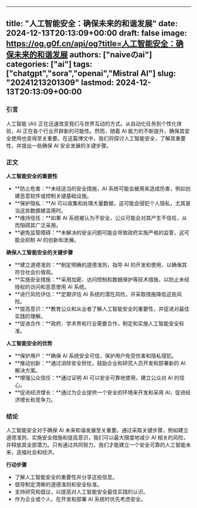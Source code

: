 
---
title: "人工智能安全：确保未来的和谐发展"
date: 2024-12-13T20:13:09+00:00
draft: false
image: https://og.g0f.cn/api/og?title=人工智能安全：确保未来的和谐发展
authors: ["naiveのai"]
categories: ["ai"]
tags: ["chatgpt","sora","openai","Mistral AI"]
slug: "20241213201309"
lastmod: 2024-12-13T20:13:09+00:00
---
### 引言

人工智能 (AI) 正在迅速改变我们与世界互动的方式。从自动化任务到个性化体验，AI 正在各个行业开辟新的可能性。然而，随着 AI 能力的不断提升，确保其安全使用也变得至关重要。在这篇博文中，我们将探讨人工智能安全，了解其重要性，并提出一些确保 AI 安全发展的关键步骤。

### 正文

**人工智能安全的重要性**

* **防止危害：**未经适当的安全措施，AI 系统可能会被用来造成伤害，例如创建恶意软件或控制关键基础设施。
* **保护隐私：**AI 可以收集和处理大量数据，这可能会侵犯个人隐私，尤其是当这些数据被滥用时。
* **维持信任：**如果 AI 系统被认为不安全，公众可能会对其产生不信任，从而阻碍其广泛采用。
* **避免监管障碍：**未解决的安全问题可能会导致政府实施严格的监管，这可能会抑制 AI 的创新和发展。

**确保人工智能安全的关键步骤**

* **建立道德准则：**制定明确的道德准则，指导 AI 的开发和使用，以确保其符合社会价值观。
* **实施安全措施：**采用加密、访问控制和数据保护等技术措施，以防止未经授权的访问和恶意使用 AI 系统。
* **进行风险评估：**定期评估 AI 系统的潜在风险，并采取措施降低这些风险。
* **提高意识：**教育公众和从业者了解人工智能安全的重要性，并促进对最佳实践的理解。
* **促进合作：**政府、学术界和行业需要合作，制定和实施人工智能安全标准。

**人工智能安全的优势**

* **保护用户：**确保 AI 系统安全可信，保护用户免受伤害和隐私侵犯。
* **推动创新：**通过消除安全担忧，鼓励企业和研究人员开发和部署新的 AI 解决方案。
* **增强公众信任：**通过证明 AI 可以安全可靠地使用，建立公众对 AI 的信心。
* **促进经济增长：**通过为企业提供一个安全的环境来开发和采用 AI，促进经济增长和竞争力。

### 结论

人工智能安全对于确保 AI 未来和谐发展至关重要。通过采取关键步骤，例如建立道德准则、实施安全措施和提高意识，我们可以最大限度地减少 AI 相关的风险，并释放其全部潜力。只有通过共同努力，我们才能建立一个安全可靠的人工智能未来，造福社会和经济。

**行动步骤**

* 了解人工智能安全的重要性并分享这些信息。
* 倡导制定清晰的道德准则和安全标准。
* 支持研究和倡议，以提高对人工智能安全最佳实践的认识。
* 作为企业或个人，在开发和部署 AI 系统时优先考虑安全。